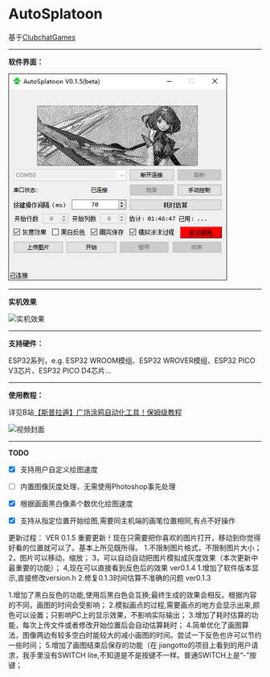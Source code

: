 <!--
 * @Author: wudy
 * @Date: 2022-11-21 12:02:49
 * @LastEditTime: 2022-11-23 15:37:11
 * @LastEditors: wudy
 * @Description: 
 *  
-->
# AutoSplatoon

基于[ClubchatGames](https://github.com/nullstalgia/ClubchatGames)

---
**软件界面：**

![UI](image/AutoSplatoon_User_Interface.png)

---
**实机效果**

![实机效果](image/Performance_on_Switch.jpg)

---
**支持硬件：**

ESP32系列，e.g. ESP32 WROOM模组、ESP32 WROVER模组、ESP32 PICO V3芯片、ESP32 PICO D4芯片...

---
**使用教程：**

详见B站[【斯普拉遁】广场涂鸦自动化工具！保姆级教程](https://www.bilibili.com/video/BV1va411R7TJ?vd_source=08b359f4e68b47a7ff089bcfa5caa191)

![视频封面](image/Video_Cover.png)

---
**TODO**

- [x] 支持用户自定义绘图速度
- [ ] 内置图像灰度处理，无需使用Photoshop事先处理
- [x] 根据画面黑白像素个数优化绘图速度
- [x] 支持从指定位置开始绘图,需要同主机端的画笔位置相同,有点不好操作


更新过程：
VER 0.1.5
重要更新！现在只需要把你喜欢的图片打开，移动到你觉得好看的位置就可以了。基本上所见既所得。
1.不限制图片格式，不限制图片大小；
2，图片可以移动，缩放；
3，可以自动自动把图片模拟成灰度效果（本次更新中最重要的功能）；
4,现在可以直接看到反色后的效果
ver0.1.4
1.增加了软件版本显示,直接修改version.h
2.修复0.1.3时间估算不准确的问题
ver0.1.3

1.增加了黑白反色的功能,使用后黑白色会互换;最终生成的效果会相反。根据内容的不同，画图的时间会受影响；
2.模拟画点的过程,需要画点的地方会显示出来,颜色可以设置；只影响PC上的显示效果，不影响实际输出；
3.增加了耗时估算的功能，每次上传文件或者修改开始位置后会自动估算耗时；
4.简单优化了画图算法，图像两边有较多空白时能较大的减小画图的时间。尝试一下反色也许可以节约一些时间；
5.增加了画图结束后保存的功能（在 jiangotto的项目上看到的用户请求，我手里没有SWITCH lite,不知道是不是按键不一样。普通SWITCH上是“-”按键；

